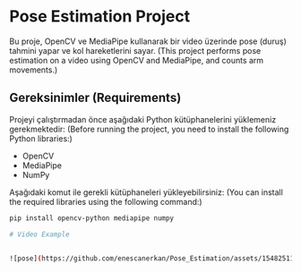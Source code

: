 # Pose Estimation Project

Bu proje, OpenCV ve MediaPipe kullanarak bir video üzerinde pose (duruş) tahmini yapar ve kol hareketlerini sayar. (This project performs pose estimation on a video using OpenCV and MediaPipe, and counts arm movements.)

## Gereksinimler (Requirements)

Projeyi çalıştırmadan önce aşağıdaki Python kütüphanelerini yüklemeniz gerekmektedir: (Before running the project, you need to install the following Python libraries:)

- OpenCV
- MediaPipe
- NumPy

Aşağıdaki komut ile gerekli kütüphaneleri yükleyebilirsiniz: (You can install the required libraries using the following command:)

```sh
pip install opencv-python mediapipe numpy

# Video Example


![pose](https://github.com/enescanerkan/Pose_Estimation/assets/154825118/eabbc19a-a0be-4d41-97a8-4e944b5cf367)


